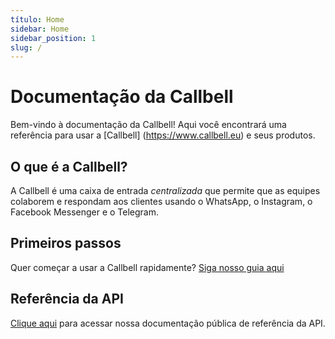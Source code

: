 ```yaml
---
título: Home
sidebar: Home
sidebar_position: 1
slug: /
---
```


# Documentação da Callbell

Bem-vindo à documentação da Callbell! Aqui você encontrará uma referência para usar a [Callbell] (https://www.callbell.eu) e seus produtos.

## O que é a Callbell?

A Callbell é uma caixa de entrada _centralizada_ que permite que as equipes colaborem e respondam aos clientes usando o WhatsApp, o Instagram, o Facebook Messenger e o Telegram.

## Primeiros passos

Quer começar a usar a Callbell rapidamente? [Siga nosso guia aqui](/bot/getting_started)

## Referência da API

[Clique aqui](/api/reference/introduction) para acessar nossa documentação pública de referência da API.
